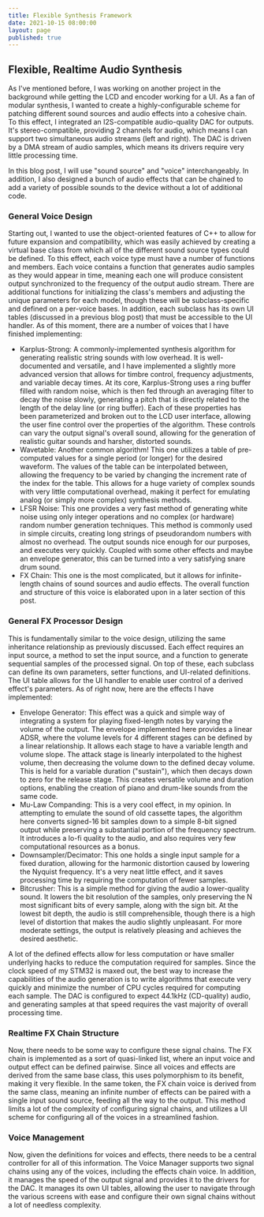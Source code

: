 ```yaml
---
title: Flexible Synthesis Framework
date: 2021-10-15 08:00:00
layout: page
published: true
---
```


## Flexible, Realtime Audio Synthesis
As I've mentioned before, I was working on another project in the background while getting the LCD and encoder working for a UI. As a fan of modular synthesis, I wanted to create a highly-configurable scheme for patching different sound sources and audio effects into a cohesive chain. To this effect, I integrated an I2S-compatible audio-quality DAC for outputs. It's stereo-compatible, providing 2 channels for audio, which means I can support two simultaneous audio streams (left and right). The DAC is driven by a DMA stream of audio samples, which means its drivers require very little processing time.

In this blog post, I will use "sound source" and "voice" interchangeably. In addition, I also designed a bunch of audio effects that can be chained to add a variety of possible sounds to the device without a lot of additional code. 

### General Voice Design
Starting out, I wanted to use the object-oriented features of C++ to allow for future expansion and compatibility, which was easily achieved by creating a virtual base class from which all of the different sound source types could be defined. To this effect, each voice type must have a number of functions and members. Each voice contains a function that generates audio samples as they would appear in time, meaning each one will produce consistent output synchronized to the frequency of the output audio stream. There are additional functions for initializing the class's members and adjusting the unique parameters for each model, though these will be subclass-specific and defined on a per-voice bases. In addition, each subclass has its own UI tables (discussed in a previous blog post) that must be accessible to the UI handler. As of this moment, there are a number of voices that I have finished implementing:

* Karplus-Strong: A commonly-implemented synthesis algorithm for generating realistic string sounds with low overhead. It is well-documented and versatile, and I have implemented a slightly more advanced version that allows for timbre control, frequency adjustments, and variable decay times. At its core, Karplus-Strong uses a ring buffer filled with random noise, which is then fed through an averaging filter to decay the noise slowly, generating a pitch that is directly related to the length of the delay line (or ring buffer). Each of these properties has been parameterized and broken out to the LCD user interface, allowing the user fine control over the properties of the algorithm. These controls can vary the output signal's overall sound, allowing for the generation of realistic guitar sounds and harsher, distorted sounds.
* Wavetable: Another common algorithm! This one utilizes a table of pre-computed values for a single period (or longer) for the desired waveform. The values of the table can be interpolated between, allowing the frequency to be varied by changing the increment rate of the index for the table. This allows for a huge variety of complex sounds with very little computational overhead, making it perfect for emulating analog (or simply more complex) synthesis methods.
* LFSR Noise: This one provides a very fast method of generating white noise using only integer operations and no complex (or hardware) random number generation techniques. This method is commonly used in simple circuits, creating long strings of pseudorandom numbers with almost no overhead. The output sounds nice enough for our purposes, and executes very quickly. Coupled with some other effects and maybe an envelope generator, this can be turned into a very satisfying snare drum sound.
* FX Chain: This one is the most complicated, but it allows for infinite-length chains of sound sources and audio effects. The overall function and structure of this voice is elaborated upon in a later section of this post.

### General FX Processor Design
This is fundamentally similar to the voice design, utilizing the same inheritance relationship as previously discussed. Each effect requires an input source, a method to set the input source, and a function to generate sequential samples of the processed signal. On top of these, each subclass can define its own parameters, setter functions, and UI-related definitions. The UI table allows for the UI handler to enable user control of a derived effect's parameters. As of right now, here are the effects I have implemented:

* Envelope Generator: This effect was a quick and simple way of integrating a system for playing fixed-length notes by varying the volume of the output. The envelope implemented here provides a linear ADSR, where the volume levels for 4 different stages can be defined by a linear relationship. It allows each stage to have a variable length and volume slope. The attack stage is linearly interpolated to the highest volume, then decreasing the volume down to the defined decay volume. This is held for a variable duration ("sustain"), which then decays down to zero for the release stage. This creates versatile volume and duration options, enabling the creation of piano and drum-like sounds from the same code.
* Mu-Law Companding: This is a very cool effect, in my opinion. In attempting to emulate the sound of old cassette tapes, the algorithm here converts signed-16 bit samples down to a simple 8-bit signed output while preserving a substantial portion of the frequency spectrum. It introduces a lo-fi quality to the audio, and also requires very few computational resources as a bonus.
* Downsampler/Decimator: This one holds a single input sample for a fixed duration, allowing for the harmonic distortion caused by lowering the Nyquist frequency. It's a very neat little effect, and it saves processing time by requiring the computation of fewer samples. 
* Bitcrusher: This is a simple method for giving the audio a lower-quality sound. It lowers the bit resolution of the samples, only preserving the N most significant bits of every sample, along with the sign bit. At the lowest bit depth, the audio is still comprehensible, though there is a high level of distortion that makes the audio slightly unpleasant. For more moderate settings, the output is relatively pleasing and achieves the desired aesthetic.

A lot of the defined effects allow for less computation or have smaller underlying hacks to reduce the computation required for samples. Since the clock speed of my STM32 is maxed out, the best way to increase the capabilities of the audio generation is to write algorithms that execute very quickly and minimize the number of CPU cycles required for computing each sample. The DAC is configured to expect 44.1kHz (CD-quality) audio, and generating samples at that speed requires the vast majority of overall processing time.

### Realtime FX Chain Structure
Now, there needs to be some way to configure these signal chains. The FX chain is implemented as a sort of quasi-linked list, where an input voice and output effect can be defined pairwise. Since all voices and effects are derived from the same base class, this uses polymorphism to its benefit, making it very flexible. In the same token, the FX chain voice is derived from the same class, meaning an infinite number of effects can be paired with a single input sound source, feeding all the way to the output. This method limits a lot of the complexity of configuring signal chains, and utilizes a UI scheme for configuring all of the voices in a streamlined fashion. 

### Voice Management
Now, given the definitions for voices and effects, there needs to be a central controller for all of this information. The Voice Manager supports two signal chains using any of the voices, including the effects chain voice. In addition, it manages the speed of the output signal and provides it to the drivers for the DAC. It manages its own UI tables, allowing the user to navigate through the various screens with ease and configure their own signal chains without a lot of needless complexity.
